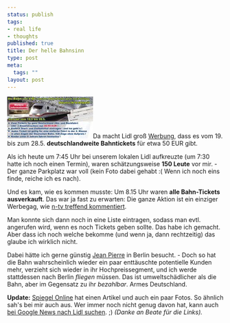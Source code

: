 ```yaml
--- 
status: publish
tags: 
- real life
- thoughts
published: true
title: Der helle Bahnsinn
type: post
meta: 
  tags: ""
layout: post
---
```

<img src='/media/wp/thumb-050519lidlbahn.jpg' alt='Lidl Bahnticketwerbung; Quelle: www.lidl.de' class="alignright border" />Da macht Lidl groß <a href="http://www.lidl.de/de/home.nsf/pages/c.service.news.am.e.Ticket-Aktion">Werbung</a>, dass es vom 19. bis zum 28.5. <strong>deutschlandweite Bahntickets</strong> für etwa 50 EUR gibt.

Als ich heute um 7:45 Uhr bei unserem lokalen Lidl aufkreuzte (um 7:30 hatte ich noch einen Termin), waren schätzungsweise <strong>150 Leute</strong> vor mir. - Der ganze Parkplatz war voll (kein Foto dabei gehabt :( Wenn ich noch eins finde, reiche ich es nach).

Und es kam, wie es kommen musste: Um 8.15 Uhr waren <strong>alle Bahn-Tickets ausverkauft</strong>. <!--more-->Das war ja fast zu erwarten: Die ganze Aktion ist ein einziger Werbegag, wie <a href="http://www.n-tv.de/533225.html">n-tv treffend kommentiert</a>.

Man konnte sich dann noch in eine Liste eintragen, sodass man evtl. angerufen wird, wenn es noch Tickets geben sollte. Das habe ich gemacht. Aber dass ich noch welche bekomme (und wenn ja, dann rechtzeitig) das glaube ich wirklich nicht.

Dabei hätte ich gerne günstig <a href="http://blog.jeanpierre.de">Jean Pierre</a> in Berlin besucht. - Doch so hat die Bahn wahrscheinlich wieder ein paar enttäuschte potentielle Kunden mehr, verzieht sich wieder in ihr Hochpreissegment, und ich werde stattdessen nach Berlin <em>fliegen</em> müssen. Das ist umweltschädlicher als die Bahn, aber im Gegensatz zu ihr <em>bezahlbar</em>. Armes Deutschland.

<strong>Update:</strong> <a href="http://www.spiegel.de/wirtschaft/0,1518,356531,00.html">Spiegel Online</a> hat einen Artikel und auch ein paar Fotos. So ähnlich sah's bei mir auch aus.
Wer immer noch nicht genug davon hat, kann auch <a href="http://news.google.de/news?hl=de&ned=de&q=lidl&btnG=News-Suche">bei Google News nach Lidl suchen</a>. ;)
<em>(Danke an Beate für die Links).</em>

